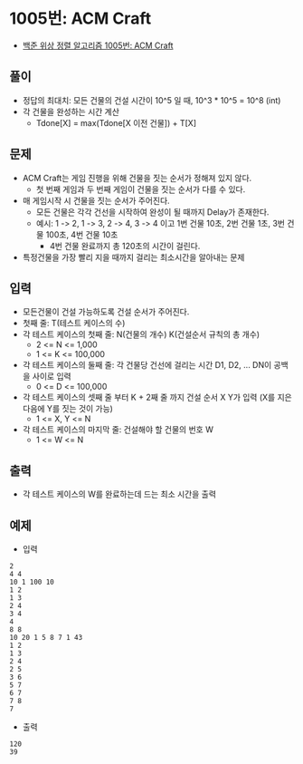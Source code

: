 # 1005번: ACM Craft
- [백준 위상 정렬 알고리즘 1005번: ACM Craft](https://www.acmicpc.net/problem/1005)

## 풀이
- 정답의 최대치: 모든 건물의 건설 시간이 10^5 일 때, 10^3 * 10^5 = 10^8 (int)
- 각 건물을 완성하는 시간 계산
  - Tdone[X] = max(Tdone[X 이전 건물]) + T[X]

## 문제
- ACM Craft는 게임 진행을 위해 건물을 짓는 순서가 정해져 있지 않다.
  - 첫 번째 게임과 두 번째 게임이 건물을 짓는 순서가 다를 수 있다.
- 매 게임시작 시 건물을 짓는 순서가 주어진다.
  - 모든 건물은 각각 건선을 시작하여 완성이 될 때까지 Delay가 존재한다.
  - 예시: 1 -> 2, 1 -> 3, 2 -> 4, 3 -> 4 이고 1번 건물 10초, 2번 건물 1초, 3번 건물 100초, 4번 건물 10초
    - 4번 건물 완료까지 총 120초의 시간이 걸린다.
- 특정건물을 가장 빨리 지을 때까지 걸리는 최소시간을 알아내는 문제

## 입력
- 모든건물이 건설 가능하도록 건설 순서가 주어진다.
- 첫째 줄: T(테스트 케이스의 수)
- 각 테스트 케이스의 첫째 줄: N(건물의 개수) K(건설순서 규칙의 총 개수)
  - 2 <= N <= 1,000
  - 1 <= K <= 100,000
- 각 테스트 케이스의 둘째 줄: 각 건물당 건선에 걸리는 시간 D1, D2, ... DN이 공백을 사이로 입력
  - 0 <= D <= 100,000
- 각 테스트 케이스의 셋째 줄 부터 K + 2째 줄 까지 건설 순서 X Y가 입력 (X를 지은 다음에 Y를 짓는 것이 가능)
  - 1 <= X, Y <= N
- 각 테스트 케이스의 마지막 줄: 건설해야 할 건물의 번호 W
  - 1 <= W <= N

## 출력
- 각 테스트 케이스의 W를 완료하는데 드는 최소 시간을 출력

## 예제
- 입력
```text
2
4 4
10 1 100 10
1 2
1 3
2 4
3 4
4
8 8
10 20 1 5 8 7 1 43
1 2
1 3
2 4
2 5
3 6
5 7
6 7
7 8
7
```
- 출력
```text
120
39
```